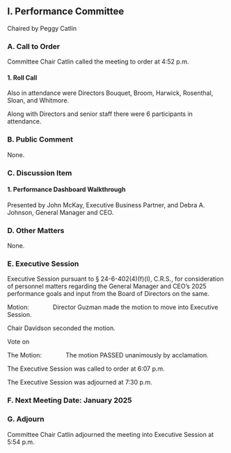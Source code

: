 ## I. Performance Committee

Chaired by Peggy Catlin

### A. Call to Order

Committee Chair Catlin called the meeting to order at 4:52 p.m.

#### 1. Roll Call

Also in attendance were Directors Bouquet, Broom, Harwick, Rosenthal, Sloan, and Whitmore.

Along with Directors and senior staff there were 6 participants in attendance.

### B. Public Comment

None.

### C. Discussion Item

#### 1. Performance Dashboard Walkthrough

Presented by John McKay, Executive Business Partner, and Debra A. Johnson, General Manager and CEO.

### D. Other Matters

None.

### E. Executive Session

Executive Session pursuant to § 24-6-402(4)(f)(I), C.R.S., for consideration of personnel matters regarding the General Manager and CEO’s 2025 performance goals and input from the Board of Directors on the same.

Motion:              Director Guzman made the motion to move into Executive Session.

Chair Davidson seconded the motion.

Vote on

The Motion:              The motion PASSED unanimously by acclamation.

The Executive Session was called to order at 6:07 p.m.

The Executive Session was adjourned at 7:30 p.m.

### F. Next Meeting Date: January 2025

### G. Adjourn

Committee Chair Catlin adjourned the meeting into Executive Session at 5:54 p.m.